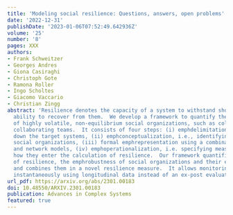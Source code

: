 ```yaml
---
title: 'Modeling social resilience: Questions, answers, open problems'
date: '2022-12-31'
publishDate: '2023-01-06T07:52:49.642936Z'
volume: '25'
number: '8'
pages: XXX
authors:
- Frank Schweitzer
- Georges Andres
- Giona Casiraghi
- Christoph Gote
- Ramona Roller
- Ingo Scholtes
- Giacomo Vaccario
- Christian Zingg
abstract: 'Resilience denotes the capacity of a system to withstand shocks and its
  ability to recover from them.  We develop a framework to quantify the resilience
  of highly volatile, non-equilibrium social organizations, such as collectives or
  collaborating teams.  It consists of four steps: (i) emphdelimitation, i.e., narrowing
  down the target systems, (ii) emphconceptualization, i.e., identifying how to approach
  social organizations, (iii) formal emphrepresentation using a combination of agent-based
  and network models, (iv) emphoperationalization, i.e. specifying measures and demonstrating
  how they enter the calculation of resilience.  Our framework quantifies two dimensions
  of resilience, the emphrobustness of social organizations and their emphadaptivity,
  and combines them in a novel resilience measure.  It allows monitoring resilience
  instantaneously using longitudinal data instead of an ex-post evaluation.  '
url_pdf: https://arxiv.org/abs/2301.00183
doi: 10.48550/ARXIV.2301.00183
publication: Advances in Complex Systems
featured: true
---
```

